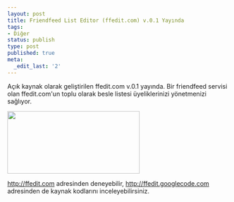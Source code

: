 ```yaml
---
layout: post
title: Friendfeed List Editor (ffedit.com) v.0.1 Yayında
tags:
- Diğer
status: publish
type: post
published: true
meta:
  _edit_last: '2'
---
```

Açık kaynak olarak geliştirilen ffedit.com v.0.1 yayında. Bir friendfeed servisi olan ffedit.com'un toplu olarak besle listesi üyeliklerinizi yönetmenizi sağlıyor.

<a href="http://www.hasanozgan.com/wp-content/uploads/2009/10/ffedit-logo.png"><img class="alignnone size-medium wp-image-52" title="ffedit-logo" src="http://www.hasanozgan.com/wp-content/uploads/2009/10/ffedit-logo.png" alt="" width="300" height="142" /></a>

<a href="http://ffedit.com">http://ffedit.com</a> adresinden deneyebilir, <a href="http://ffedit.googlecode.com">http://ffedit.googlecode.com</a> adresinden de kaynak kodlarını inceleyebilirsiniz.

